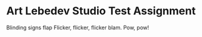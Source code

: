 # Art Lebedev Studio Test Assignment

Blinding signs flap
Flicker, flicker, flicker blam. Pow, pow!
